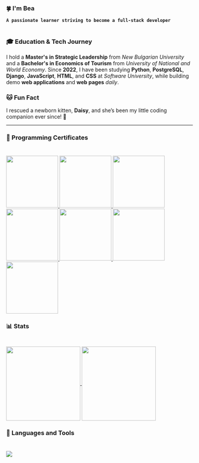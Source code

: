 ### 🍀 I'm Bea

**`A passionate learner striving to become a full-stack developer`**

#

### 🎓 **Education & Tech Journey**

I hold a **Master's in Strategic Leadership** from _New Bulgarian University_ and a **Bachelor's in Economics of Tourism** from _University of National and World Economy_. Since **2022**, I have been studying **Python**, **PostgreSQL**, **Django**, **JavaScript**, **HTML**, and **CSS** at _Software University_, while building demo **web applications** and **web pages** *daily*.

### 🐱 **Fun Fact**

I rescued a newborn kitten, **Daisy**, and she’s been my little coding companion ever since! 🐾

---

### 📜 Programming Certificates

#

<p align="left">
    <a href="https://certificate-link.com/cert3">
        <img src="https://res.cloudinary.com/dpgvbozrb/image/upload/v1743784909/htm-and-css_vpqxxa.png" width="140px" />
    </a> 
    <a href="https://certificate-link.com/cert3">
        <img src="https://res.cloudinary.com/dpgvbozrb/image/upload/v1743784909/python-orm_yhdxlc.png" width="140px" />
    </a> 
    <a href="https://certificate-link.com/cert3">
        <img src="https://res.cloudinary.com/dpgvbozrb/image/upload/v1743784909/postgre-sql_rriyf4.png" width="140px" />
    </a> 
    <a href="https://certificate-link.com/cert3">
        <img src="https://res.cloudinary.com/dpgvbozrb/image/upload/v1743784909/python-oop_m4xe1d.png" width="140px" />
    </a>
    <a href="https://certificate-link.com/cert3">
        <img src="https://res.cloudinary.com/dpgvbozrb/image/upload/v1743784910/python-advanced_nf2vyc.png" width="140px" />
    </a>
    <a href="https://certificate-link.com/cert2">
        <img src="https://res.cloudinary.com/dpgvbozrb/image/upload/v1743784909/programming-fundamentals_iled2h.png" width="140px" />
    </a>
    <a href="https://certificate-link.com/cert1">
        <img src="https://res.cloudinary.com/dpgvbozrb/image/upload/v1743784909/programming-basics_wdkqsq.png" width="140px" />
    </a>
    <br>
</p>


### 📊 Stats

#

<a href="https://github.com/anuraghazra/github-readme-stats">
  <img height=200 align="center" src="https://github-readme-stats.vercel.app/api?username=beatrisilieva&hide=stars,contribs&show=icons,prs_merged_percentage,prs_merged&theme=omni" />
</a>
<a href="https://github.com/anuraghazra/convoychat">
  <img height=200 align="center" src="https://github-readme-stats.vercel.app/api/top-langs/?username=beatrisilieva&layout=compact&langs_count=10&theme=omni&card_width=320&hide=Ruby" />
</a>

### 🧰 Languages and Tools

# 

<div align="left">
    <img src="https://skillicons.dev/icons?i=javascript,python,html,css,sass,react,express,django,nodejs,jest,postgresql,mongodb,vscode,pycharm,postman,aws,cloudflare,firebase,githubactions,docker,devto" />
</div>
